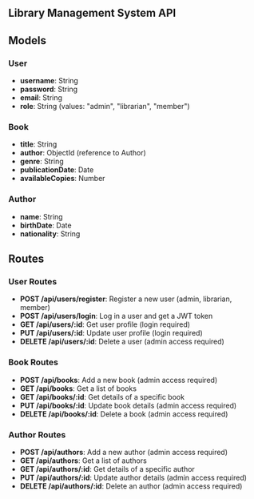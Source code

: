 ## Library Management System API

## Models

### User
- **username**: String
- **password**: String
- **email**: String
- **role**: String (values: "admin", "librarian", "member")

### Book
- **title**: String
- **author**: ObjectId (reference to Author)
- **genre**: String
- **publicationDate**: Date
- **availableCopies**: Number

### Author
- **name**: String
- **birthDate**: Date
- **nationality**: String

## Routes

### User Routes
- **POST /api/users/register**: Register a new user (admin, librarian, member)
- **POST /api/users/login**: Log in a user and get a JWT token
- **GET /api/users/:id**: Get user profile (login required)
- **PUT /api/users/:id**: Update user profile (login required)
- **DELETE /api/users/:id**: Delete a user (admin access required)

### Book Routes
- **POST /api/books**: Add a new book (admin access required)
- **GET /api/books**: Get a list of books
- **GET /api/books/:id**: Get details of a specific book
- **PUT /api/books/:id**: Update book details (admin access required)
- **DELETE /api/books/:id**: Delete a book (admin access required)

### Author Routes
- **POST /api/authors**: Add a new author (admin access required)
- **GET /api/authors**: Get a list of authors
- **GET /api/authors/:id**: Get details of a specific author
- **PUT /api/authors/:id**: Update author details (admin access required)
- **DELETE /api/authors/:id**: Delete an author (admin access required)

